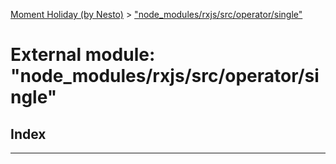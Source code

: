 [Moment Holiday (by Nesto)](../README.md) > ["node_modules/rxjs/src/operator/single"](../modules/_node_modules_rxjs_src_operator_single_.md)

# External module: "node_modules/rxjs/src/operator/single"

## Index

---

